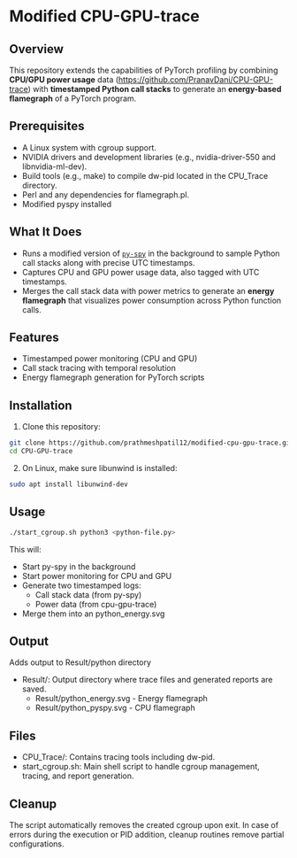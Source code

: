 # Modified CPU-GPU-trace

## Overview

This repository extends the capabilities of PyTorch profiling by combining **CPU/GPU power usage** data (https://github.com/PranavDani/CPU-GPU-trace) with **timestamped Python call stacks** to generate an **energy-based flamegraph** of a PyTorch program.

## Prerequisites
- A Linux system with cgroup support.
- NVIDIA drivers and development libraries (e.g., nvidia-driver-550 and libnvidia-ml-dev).
- Build tools (e.g., make) to compile dw-pid located in the CPU_Trace directory.
- Perl and any dependencies for flamegraph.pl.
- Modified pyspy installed

## What It Does

- Runs a modified version of [`py-spy`](https://github.com/benfred/py-spy) in the background to sample Python call stacks along with precise UTC timestamps.
- Captures CPU and GPU power usage data, also tagged with UTC timestamps.
- Merges the call stack data with power metrics to generate an **energy flamegraph** that visualizes power consumption across Python function calls.

## Features

- Timestamped power monitoring (CPU and GPU)
- Call stack tracing with temporal resolution
- Energy flamegraph generation for PyTorch scripts

## Installation

1. Clone this repository:

```bash
git clone https://github.com/prathmeshpatil12/modified-cpu-gpu-trace.git
cd CPU-GPU-trace
```

2. On Linux, make sure libunwind is installed:
```bash
sudo apt install libunwind-dev
```

## Usage
```bash
./start_cgroup.sh python3 <python-file.py>
```
This will:
- Start py-spy in the background
- Start power monitoring for CPU and GPU
- Generate two timestamped logs:
    - Call stack data (from py-spy)
    - Power data (from cpu-gpu-trace)
- Merge them into an python_energy.svg


## Output
Adds output to Result/python directory
- Result/: Output directory where trace files and generated reports are saved.
    - Result/python_energy.svg - Energy flamegraph
    - Result/python_pyspy.svg - CPU flamegraph

## Files
- CPU_Trace/: Contains tracing tools including dw-pid.
- start_cgroup.sh: Main shell script to handle cgroup management, tracing, and report generation.

## Cleanup
The script automatically removes the created cgroup upon exit. In case of errors during the execution or PID addition, cleanup routines remove partial configurations.
